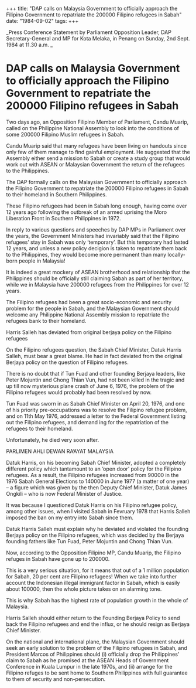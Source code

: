 +++ 
title: "DAP calls on Malaysia Government to officially approach the Filipino Government to repatriate the 200000 Filipino refugees in Sabah"
date: "1984-09-02"
tags:
+++

_Press Conference Statement by Parliament Opposition Leader, DAP Secretary-General and MP for Kota Melaka, in Penang on Sunday, 2nd Sept. 1984 at 11.30 a.m.	_			

# DAP calls on Malaysia Government to officially approach the Filipino Government to repatriate the 200000 Filipino refugees in Sabah

Two days ago, an Opposition Filipino Member of Parliament, Candu Muarip, called on the Philippine National Assembly to look into the conditions of some 200000 Filipino Muslim refugees in Sabah.</u>

Candu Muarip said that many refugees have been living on handouts since only few of them manage to find gainful employment. He suggested that the Assembly either send a mission to Sabah or create a study group that would work out with ASEAN or Malaysian Government the return of the refugees to the Philippines.

The DAP formally calls on the Malaysian Government to officially approach the Filipino Government to repatriate the 200000 Filipino refugees in Sabah to their homeland in Southern Philippines.

These Filipino refugees had been in Sabah long enough, having come over 12 years ago following the outbreak of an armed uprising the Moro Liberation Front in Southern Philippines in 1972.

In reply to various questions and speeches by DAP MPs in Parliament over the years, the Government Ministers had invariably said that the Filipino refugees’ stay in Sabah was only ‘temporary’. But this temporary had lasted 12 years, and unless a new policy decigion is taken to repatriate them back to the Philippines, they would become more permanent than many locally-born people in Malaysia!

It is indeed a great mockery of ASEAN brotherhood and relationship that the Philippines should be officially still claiming Sabah as part of her territory, while we in Malaysia have 200000 refugees from the Philippines for over 12 years.

The Filipino refugees had been a great socio-economic and security problem for the people in Sabah, and the Malaysian Government should welcome any Philippine National Assembly mission to repatriate the refugees bank to their homeland.

Harris Salleh has deviated from original berjaya policy on the Filipino refugees

On the Filipino refugees question, the Sabah Chief Minister, Datuk Harris Salleh, must bear a great blame. He had in fact deviated from the original Berjaya policy on the question of Filipino refugees.

There is no doubt that if Tun Fuad and other founding Berjaya leaders, like Peter Mojuntin and Chong Thian Vun, had not been killed in the tragic and up till now mysterious plane crash of June 6, 1976, the problem of the Filipino refugees would probably had been resolved by now.

Tun Fuad was sworn in as Sabah Chief Minister on April 20, 1976, and one of his priority pre-occupations was to resolve the Filipino refugee problem, and on 11th May 1976, addressed a letter to the Federal Government listing out the Filipino refugees, and demand ing for the repatriation of the refugees to their homeland.

Unfortunately, he died very soon after.

PARLIMEN AHLI DEWAN RA’AYAT MALAYSIA

Datuk Harris, on his becoming Sabah Chief Minister, adopted a completely different policy which tantamount to an ‘open door’ policy for the Filipino refugees. As a result, the Filipino refugees increased from 90000 in the 1976 Sabah General Elections to 140000 in June 1977 (a matter of one year) – a figure which was given by the then Deputy Chief Minister, Datuk James Ongkili – who is now Federal Minister of Justice.

It was because I questioned Datuk Harris on his Filipino refugee policy, among other issues, when I visited Sabah in Fevruary 1978 that Harris Salleh imposed the ban on my entry into Sabah since them.

Datuk Harris Salleh must explain why he deviated and violated the founding Berjaya policy on the Filipino refugees, which was decided by the Berjaya founding fathers like Tun Fuad, Peter Mojuntin and Chong Thian Vun.

Now, according to the Opposition Filipino MP, Candu Muarip, the Filipino refuges in Sabah have gone up to 200000.

This is a very serious situation, for it means that out of a 1 million population for Sabah, 20 per cent are Filipino refugees! When we take into further account the Indonesian illegal immigrant factor in Sabah, which is easily about 100000, then the whole picture takes on an alarming tone.

This is why Sabah has the highest rate of population growth in the whole of Malaysia.

Harris Salleh should either return to the Founding Berjaya Policy to send back the Filipino refugees and end the influx, or he should resign as Berjaya Chief Minister.

On the national and international plane, the Malaysian Government should seek an early solution to the problem of the Filipino refugees in Sabah, and President Marcos of Philippines should (i) officially drop the Philippines’ claim to Sabah as he promised at the ASEAN Heads of Government Conference in Kuala Lumpur in the late 1970s, and (ii) arrange for the Filipino refuges to be sent home to Southern Philippines with full guarantee to them of security and non-persecution.
 
